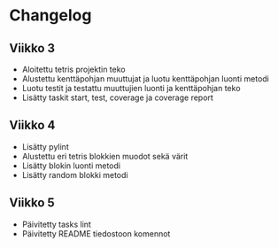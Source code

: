 # Changelog

## Viikko 3

* Aloitettu tetris projektin teko
* Alustettu kenttäpohjan muuttujat ja luotu kenttäpohjan luonti metodi
* Luotu testit ja testattu muuttujien luonti ja kenttäpohjan teko
* Lisätty taskit start, test, coverage ja coverage report

## Viikko 4

* Lisätty pylint 
* Alustettu eri tetris blokkien muodot sekä värit
* Lisätty blokin luonti metodi
* Lisätty random blokki metodi

## Viikko 5

* Päivitetty tasks lint
* Päivitetty README tiedostoon komennot



